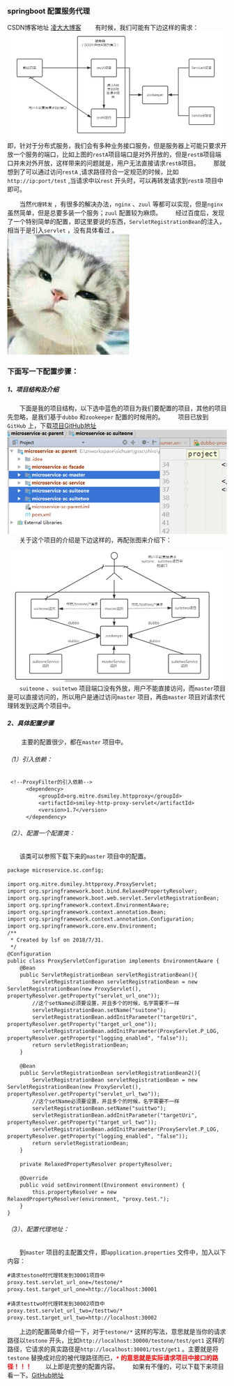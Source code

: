 ### springboot 配置服务代理
CSDN博客地址    [凌大大博客](https://blog.csdn.net/wohaqiyi/article/details/81327512)
&emsp;&emsp;有时候，我们可能有下边这样的需求：
![image](https://github.com/lingshufeng/images/blob/master/images/1.png)
即，针对于分布式服务，我们会有多种业务接口服务，但是服务器上可能只要求开放一个服务的端口，比如上图的`restA`项目端口是对外开放的，但是`restB`项目端口并未对外开放，这样带来的问题就是，用户无法直接请求`restB`项目。
&emsp;&emsp;那就想到了可以通过访问`restA` ,请求路径符合一定规范的时候，比如`http://ip:port/test` ,当请求中以`rest` 开头时，可以再转发请求到`restB` 项目中即可。

&emsp;&emsp;当然`代理转发` ，有很多的解决办法，`nginx`  、`zuul` 等都可以实现，但是`nginx` 虽然简单，但是总要多装一个服务；`zuul` 配置较为麻烦。
&emsp;&emsp;经过百度后，发现了一个特别简单的配置，即这里要说的东西，`ServletRegistrationBean`的注入，相当于是引入`servlet` ，没有具体看过 。
![image](https://github.com/lingshufeng/images/blob/master/images/%E3%80%90%E8%A1%A8%E6%83%85%E3%80%91%E7%8C%AB%E7%9C%AF%E7%9C%BC%E7%9D%9B.png)

### 下面写一下配置步骤：
##### 1、项目结构及介绍
&emsp;&emsp;下面是我的项目结构，以下选中蓝色的项目为我们要配置的项目，其他的项目先忽略，是我们基于`dubbo` 和`zookeeper` 配置的时候用的。
&emsp;&emsp;项目已放到`GitHub` 上，下载[项目GitHub地址](https://github.com/lingshufeng/springbootproxy)
![image](https://github.com/lingshufeng/images/blob/master/images/2.png)
&emsp;&emsp;关于这个项目的介绍是下边这样的，再配张图来介绍下：

![image](https://github.com/lingshufeng/images/blob/master/images/3.png)
&emsp;&emsp;`suiteone` 、`suitetwo` 项目端口没有外放，用户不能直接访问，而`master`项目是可以直接访问的，所以用户是通过访问`master` 项目，再由`master` 项目对请求代理转发到这两个项目中。
##### 2、具体配置步骤
&emsp;&emsp; 主要的配置很少，都在`master` 项目中。
###### （1）引入依赖：

```
 <!--ProxyFilter的引入依赖-->
      <dependency>
          <groupId>org.mitre.dsmiley.httpproxy</groupId>
          <artifactId>smiley-http-proxy-servlet</artifactId>
          <version>1.7</version>
      </dependency>
```
###### （2）、配置一个配置类：
&emsp;&emsp;该类可以参照下载下来的`master` 项目中的配置。
```
package microservice.sc.config;

import org.mitre.dsmiley.httpproxy.ProxyServlet;
import org.springframework.boot.bind.RelaxedPropertyResolver;
import org.springframework.boot.web.servlet.ServletRegistrationBean;
import org.springframework.context.EnvironmentAware;
import org.springframework.context.annotation.Bean;
import org.springframework.context.annotation.Configuration;
import org.springframework.core.env.Environment;
/**
 * Created by lsf on 2018/7/31.
 */
@Configuration
public class ProxyServletConfiguration implements EnvironmentAware {
    @Bean
    public ServletRegistrationBean servletRegistrationBean(){
        ServletRegistrationBean servletRegistrationBean = new ServletRegistrationBean(new ProxyServlet(), propertyResolver.getProperty("servlet_url_one"));
        //这个setName必须要设置，并且多个的时候，名字需要不一样
        servletRegistrationBean.setName("suitone");
        servletRegistrationBean.addInitParameter("targetUri", propertyResolver.getProperty("target_url_one"));
        servletRegistrationBean.addInitParameter(ProxyServlet.P_LOG, propertyResolver.getProperty("logging_enabled", "false"));
        return servletRegistrationBean;
    }

    @Bean
    public ServletRegistrationBean servletRegistrationBean2(){
        ServletRegistrationBean servletRegistrationBean = new ServletRegistrationBean(new ProxyServlet(), propertyResolver.getProperty("servlet_url_two"));
        //这个setName必须要设置，并且多个的时候，名字需要不一样
        servletRegistrationBean.setName("suittwo");
        servletRegistrationBean.addInitParameter("targetUri", propertyResolver.getProperty("target_url_two"));
        servletRegistrationBean.addInitParameter(ProxyServlet.P_LOG, propertyResolver.getProperty("logging_enabled", "false"));
        return servletRegistrationBean;
    }

    private RelaxedPropertyResolver propertyResolver;

    @Override
    public void setEnvironment(Environment environment) {
        this.propertyResolver = new RelaxedPropertyResolver(environment, "proxy.test.");
    }
}

```
###### （3）、配置代理地址：
&emsp;&emsp;到`master` 项目的主配置文件，即`application.properties` 文件中，加入以下内容：

```
#请求testone时代理转发到30001项目中
proxy.test.servlet_url_one=/testone/*
proxy.test.target_url_one=http://localhost:30001

#请求testtwo时代理转发到30002项目中
proxy.test.servlet_url_two=/testtwo/*
proxy.test.target_url_two=http://localhost:30002
```
&emsp;&emsp;上边的配置简单介绍一下，对于`testone/*` 这样的写法，意思就是当你的请求路径以`testone` 开头，比如`http://localhost:30000/testone/test/get1` 这样的路径，它请求的真实路径是`http://localhost:30001/test/get1` 。主要就是将`testone` 替换成对应的被代理路径而已，<font color='#f00'>**`*` 的意思就是实际请求项目中接口的路径！！！**</font>
&emsp;&emsp;以上即是完整的配置内容。
&emsp;&emsp;如果有不懂的，可以下载下来项目看一下。[GitHub地址](https://github.com/lingshufeng/springbootproxy)
